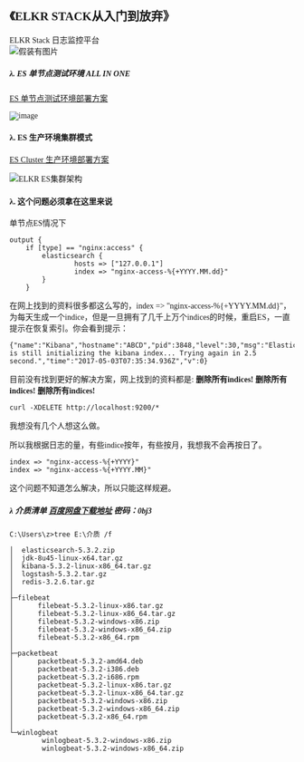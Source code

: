 
<font face="微软雅黑"> 

## 《ELKR STACK从入门到放弃》   
ELKR Stack 日志监控平台     
 ![假装有图片](https://)


##### 	&lambda;. ES 单节点测试环境 ALL IN ONE

[ES 单节点测试环境部署方案](https://github.com/n3uz/ELKR-STACK/blob/master/ES%E5%8D%95%E8%8A%82%E7%82%B9%E6%96%B9%E6%A1%88%E6%B5%8B%E8%AF%95%E6%96%B9%E6%A1%88ALL%20IN%20ONE.MD)

![image](https://github.com/n3uz/ELKR-STACK/blob/master/ELKR%E6%9E%B6%E6%9E%84%E5%9B%BE%EF%BC%88ES%E5%8D%95%E8%8A%82%E7%82%B9%EF%BC%89.png) 


#### 	&lambda;. ES 生产环境集群模式

[ES Cluster 生产环境部署方案](https://github.com/n3uz/ELKR-STACK/blob/master/ES%E9%9B%86%E7%BE%A4%E7%94%9F%E4%BA%A7%E7%8E%AF%E5%A2%83%E6%96%B9%E6%A1%88.MD)

![ELKR ES集群架构](https://github.com/n3uz/ELKR-STACK/blob/master/ELKR%E6%9E%B6%E6%9E%84%E5%9B%BE%EF%BC%88ES%E9%9B%86%E7%BE%A4%EF%BC%89.png)

#### 	&lambda;. 这个问题必须拿在这里来说

单节点ES情况下
```
output {
    if [type] == "nginx:access" {
        elasticsearch {
                hosts => ["127.0.0.1"]
                index => "nginx-access-%{+YYYY.MM.dd}"
        }
    }
```
在网上找到的资料很多都这么写的，index => "nginx-access-%{+YYYY.MM.dd}"，为每天生成一个indice，但是一旦拥有了几千上万个indices的时候，重启ES，一直提示在恢复索引。你会看到提示：
```
{"name":"Kibana","hostname":"ABCD","pid":3848,"level":30,"msg":"Elasticsearch is still initializing the kibana index... Trying again in 2.5 second.","time":"2017-05-03T07:35:34.936Z","v":0}

```
目前没有找到更好的解决方案，网上找到的资料都是:  **删除所有indices!** **删除所有indices!** **删除所有indices!** 
```
curl -XDELETE http://localhost:9200/*
```
我想没有几个人想这么做。

所以我根据日志的量，有些indice按年，有些按月，我想我不会再按日了。

```
index => "nginx-access-%{+YYYY}"
index => "nginx-access-%{+YYYY.MM}"
```
这个问题不知道怎么解决，所以只能这样规避。

##### 	 &lambda; 介质清单 [百度网盘下载地址](http://pan.baidu.com/s/1slAryJb)  密码：0bj3

```
C:\Users\z>tree E:\介质 /f

│  elasticsearch-5.3.2.zip
│  jdk-8u45-linux-x64.tar.gz
│  kibana-5.3.2-linux-x86_64.tar.gz
│  logstash-5.3.2.tar.gz
│  redis-3.2.6.tar.gz
│
├─filebeat
│      filebeat-5.3.2-linux-x86.tar.gz
│      filebeat-5.3.2-linux-x86_64.tar.gz
│      filebeat-5.3.2-windows-x86.zip
│      filebeat-5.3.2-windows-x86_64.zip
│      filebeat-5.3.2-x86_64.rpm
│
├─packetbeat
│      packetbeat-5.3.2-amd64.deb
│      packetbeat-5.3.2-i386.deb
│      packetbeat-5.3.2-i686.rpm
│      packetbeat-5.3.2-linux-x86.tar.gz
│      packetbeat-5.3.2-linux-x86_64.tar.gz
│      packetbeat-5.3.2-windows-x86.zip
│      packetbeat-5.3.2-windows-x86_64.zip
│      packetbeat-5.3.2-x86_64.rpm
│
└─winlogbeat
        winlogbeat-5.3.2-windows-x86.zip
        winlogbeat-5.3.2-windows-x86_64.zip

```

</font>

